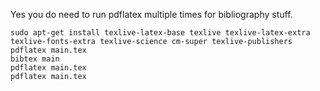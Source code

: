Yes you do need to run pdflatex multiple times for bibliography stuff.

```
sudo apt-get install texlive-latex-base texlive texlive-latex-extra texlive-fonts-extra texlive-science cm-super texlive-publishers
pdflatex main.tex
bibtex main
pdflatex main.tex
pdflatex main.tex
```